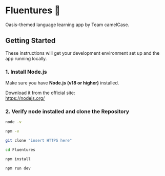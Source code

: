 # Fluentures 🐪
Oasis-themed language learning app by Team camelCase.

## Getting Started

These instructions will get your development environment set up and the app running locally.

### 1. Install Node.js

Make sure you have **Node.js (v18 or higher)** installed.

Download it from the official site:  
https://nodejs.org/

### 2. Verify node installed and clone the Repository

```bash
node -v

npm -v

git clone "insert HTTPS here"

cd Fluentures

npm install

npm run dev